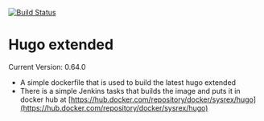 [![Build Status](https://ci.alexkiss.dev/buildStatus/icon?job=Hugo)](https://ci.alexkiss.dev/job/Hugo/)
# Hugo extended
Current Version: 0.64.0


- A simple dockerfile that is used to build the latest hugo extended
- There is a simple Jenkins tasks that builds the image and puts it in docker hub at [https://hub.docker.com/repository/docker/sysrex/hugo](https://hub.docker.com/repository/docker/sysrex/hugo)
